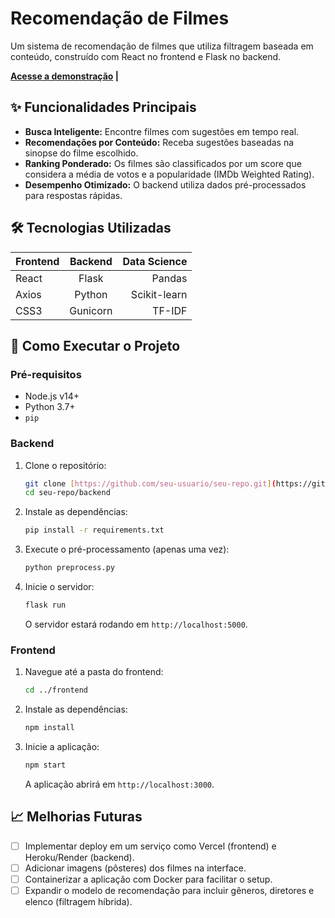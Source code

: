 # Recomendação de Filmes

Um sistema de recomendação de filmes que utiliza filtragem baseada em conteúdo, construído com React no frontend e Flask no backend.

**[Acesse a demonstração](https://youtu.be/XToHq0zCY3g) |**

## ✨ Funcionalidades Principais

-   **Busca Inteligente:** Encontre filmes com sugestões em tempo real.
-   **Recomendações por Conteúdo:** Receba sugestões baseadas na sinopse do filme escolhido.
-   **Ranking Ponderado:** Os filmes são classificados por um score que considera a média de votos e a popularidade (IMDb Weighted Rating).
-   **Desempenho Otimizado:** O backend utiliza dados pré-processados para respostas rápidas.

## 🛠️ Tecnologias Utilizadas

| Frontend      | Backend       | Data Science        |
| ------------- |:-------------:| -------------------:|
| React         | Flask         | Pandas              |
| Axios         | Python        | Scikit-learn        |
| CSS3          | Gunicorn      | TF-IDF              |

## 🚀 Como Executar o Projeto

### Pré-requisitos

-   Node.js v14+
-   Python 3.7+
-   `pip`

### Backend

1.  Clone o repositório:
    ```bash
    git clone [https://github.com/seu-usuario/seu-repo.git](https://github.com/seu-usuario/seu-repo.git)
    cd seu-repo/backend
    ```
2.  Instale as dependências:
    ```bash
    pip install -r requirements.txt
    ```
3.  Execute o pré-processamento (apenas uma vez):
    ```bash
    python preprocess.py
    ```
4.  Inicie o servidor:
    ```bash
    flask run
    ```
    O servidor estará rodando em `http://localhost:5000`.

### Frontend
1.  Navegue até a pasta do frontend:
    ```bash
    cd ../frontend
    ```
2.  Instale as dependências:
    ```bash
    npm install
    ```
3.  Inicie a aplicação:
    ```bash
    npm start
    ```
    A aplicação abrirá em `http://localhost:3000`.

## 📈 Melhorias Futuras

-   [ ] Implementar deploy em um serviço como Vercel (frontend) e Heroku/Render (backend).
-   [ ] Adicionar imagens (pôsteres) dos filmes na interface.
-   [ ] Containerizar a aplicação com Docker para facilitar o setup.
-   [ ] Expandir o modelo de recomendação para incluir gêneros, diretores e elenco (filtragem híbrida).